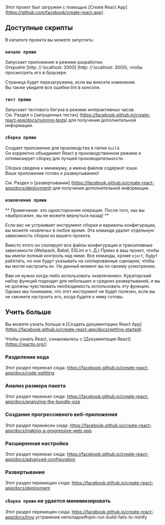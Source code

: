 Этот проект был загружен с помощью [Create React App] (https://github.com/facebook/create-react-app).

## Доступные скрипты

В каталоге проекта вы можете запустить:

### `начало пряжи`

Запускает приложение в режиме разработки. <br />
Откройте [http: // localhost: 3000] (http: // localhost: 3000), чтобы просмотреть его в браузере.

Страница будет перезагружена, если вы внесете изменения. <br />
Вы также увидите все ошибки lint в консоли.

### `тест пряжи`

Запускает тестового бегуна в режиме интерактивных часов. <br />
См. Раздел о [запущенных тестах] (https://facebook.github.io/create-react-app/docs/running-tests) для получения дополнительной информации.

### `сборка пряжи`

Создает приложение для производства в папке `build`. <br />
Он корректно объединяет React в производственном режиме и оптимизирует сборку для лучшей производительности.

Сборка сведена к минимуму, а имена файлов содержат хэши. <br />
Ваше приложение готово к развертыванию!

См. Раздел о [развертывании] (https://facebook.github.io/create-react-app/docs/deployment) для получения дополнительной информации.

### `извлечение пряжи`

** Примечание: это односторонняя операция. После того, как вы «выбросили», вы не можете вернуться назад! **

Если вас не устраивает инструмент сборки и варианты конфигурации, вы можете «извлечь» в любое время. Эта команда удалит отдельную зависимость сборки из вашего проекта.

Вместо этого он скопирует все файлы конфигурации и транзитивные зависимости (Webpack, Babel, ESLint и т. Д.) Прямо в ваш проект, чтобы вы имели полный контроль над ними. Все команды, кроме `eject`, будут работать, но они будут указывать на скопированные сценарии, чтобы вы могли настроить их. На данный момент вы по своему усмотрению.

Вам не нужно когда-либо использовать «извлечение». Кураторский набор функций подходит для небольших и средних развертываний, и вы не должны чувствовать необходимость использовать эту функцию. Однако мы понимаем, что этот инструмент не будет полезен, если вы не сможете настроить его, когда будете к нему готовы.

## Учить больше

Вы можете узнать больше в [Создать документацию React App] (https://facebook.github.io/create-react-app/docs/getting-started).

Чтобы узнать React, ознакомьтесь с [Документация React] (https://reactjs.org/).

### Разделение кода

Этот раздел переехал сюда: https://facebook.github.io/create-react-app/docs/code-splitting

### Анализ размера пакета

Этот раздел переехал сюда: https://facebook.github.io/create-react-app/docs/analyzing-the-bundle-size

### Создание прогрессивного веб-приложения

Этот раздел перенесен сюда: https://facebook.github.io/create-react-app/docs/making-a-progressive-web-app

### Расширенная настройка

Этот раздел переехал сюда: https://facebook.github.io/create-react-app/docs/advanced-configuration

### Развертывание

Этот раздел перемещен сюда: https://facebook.github.io/create-react-app/docs/deployment

### `сборка пряжи` не удается минимизировать

Этот раздел перемещен сюда: https://facebook.github.io/create-react-app/docs/trou устранение неполадок#npm-run-build-fails-to-minify

